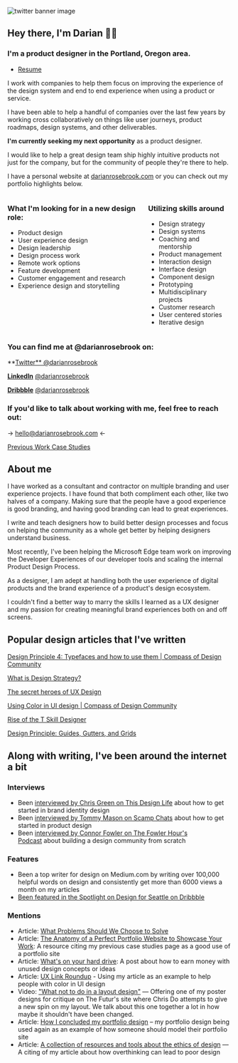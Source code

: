 ![twitter banner image](https://pbs.twimg.com/profile_banners/1606559688/1624755523/1500x500)
## Hey there, I'm Darian 👋🏼
### I'm a product designer in the Portland, Oregon area.

- [Resume](https://docs.google.com/document/d/1HB1Aed4YvFHutycgpkgMRxdgt6WMvv1VD4CEPrZEf0o/edit?usp=sharing)

I work with companies to help them focus on improving the experience of the design system and end to end experience when using a product or service.

I have been able to help a handful of companies over the last few years by working cross collaboratively on things like user journeys, product roadmaps, design systems, and other deliverables.

**I'm currently seeking my next opportunity** as a product designer.

I would like to help a great design team ship highly intuitive products not just for the company, but for the community of people they're there to help.

I have a personal website at [darianrosebrook.com](http://darianrosebrook.com) or you can check out my portfolio highlights below.
<div style="display: flex; flex-direction: row;">
  <div>
    <h3> What I'm looking for in a new design role:</h3>
    <ul>
      <li>Product design</li>
      <li>User experience design</li>
      <li>Design leadership</li>
      <li>Design process work</li>
      <li>Remote work options</li>
      <li>Feature development</li>
      <li>Customer engagement and research</li>
      <li>Experience design and storytelling</li>
    </ul>
  </div>

  <div>
    <h3>Utilizing skills around</h3>
    <ul>
      <li>Design strategy</li>
      <li>Design systems</li>
      <li>Coaching and mentorship</li>
      <li>Product management</li>
      <li>Interaction design</li>
      <li>Interface design</li>
      <li>Component design</li>
      <li>Prototyping</li>
      <li>Multidisciplinary projects</li>
      <li>Customer research</li>
      <li>User centered stories</li>
      <li>Iterative design</li>
    </ul>
  </div> 
</div>

### You can find me at @darianrosebrook on:

**[Twitter**
@darianrosebrook](https://twitter.com/darianrosebrook)

**[LinkedIn](https://linkedin.com/in/darianrosebrook)**
[@darianrosebrook](https://linkedin.com/in/darianrosebrook)

**[Dribbble](https://dribbble.com/darianrosebrook)**
[@darianrosebrook](https://dribbble.com/darianrosebrook)

### **If you'd like to talk about working with me, feel free to reach out:**

→ [hello@darianrosebrook.](mailto:hello@darianrosebrook.com?subject=%F0%9F%91%8B%20Hey%2C%20let's%20work%20together!&body=Hey%2C%20I%20saw%20your%20short%20portfolio%20online%20and%20thought%20I%20should%20reach%20out.%0D%0A%0D%0AI%20would%20like%20to%20talk%20to%20you%20about%20%5Bthing%5D.)[com](mailto:hello@darianrosebrook.com?subject=%F0%9F%91%8B%20Hey%2C%20let's%20chat!&body=Hey%2C%20I%20saw%20your%20short%20portfolio%20online%20and%20thought%20I%20should%20reach%20out.%0D%0A%0D%0AI%20would%20like%20to%20talk%20to%20you%20about%20%5Bthing%5D.) ←

[Previous Work Case Studies](https://www.notion.so/ddbcfb73943c4fdf88cfee922d3bc5c8)


## About me

I have worked as a consultant and contractor on multiple branding and user experience projects. I have found that both compliment each other, like two halves of a company. Making sure that the people have a good experience is good branding, and having good branding can lead to great experiences.

I write and teach designers how to build better design processes and focus on helping the community as a whole get better by helping designers understand business.

Most recently, I've been helping the Microsoft Edge team work on improving the Developer Experiences of our developer tools and scaling  the internal Product Design Process.

As a designer, I am adept at handling both the user experience of digital products and the brand experience of a product's design ecosystem.

I couldn't find a better way to marry the skills I learned as a UX designer and my passion for creating meaningful brand experiences both on and off screens.

## Popular design articles that I've written

[Design Principle 4: Typefaces and how to use them | Compass of Design Community](https://compassofdesign.com/articles/design-principle-4-typefaces-and-how-to-use-them)

[What is Design Strategy?](https://blog.marvelapp.com/what-is-design-strategy/)

[The secret heroes of UX Design](https://read.compassofdesign.com/the-secret-heroes-of-ux-design-56014d087dee)

[Using Color in UI design | Compass of Design Community](https://compassofdesign.com/articles/using-color-in-ui-design)

[Rise of the T Skill Designer](https://blog.marvelapp.com/rise-t-skill-designer/)

[Design Principle: Guides, Gutters, and Grids](https://read.compassofdesign.com/guides-gutters-and-grids-2ce6092fc3de?source=friends_link&sk=023f90e4aaaba6992893c77265aebf02)

## Along with writing, I've been around the internet a bit

### Interviews

- Been [interviewed by Chris Green on This Design Life](https://www.thisdesignlife.net/darian-rosebrook-interview/) about how to get started in brand identity design
- Been [interviewed by Tommy Mason on Scamp Chats](https://studiomason.co.uk/masonand/darian-rosebrook) about how to get started in product design
- Been [interviewed by Connor Fowler on The Fowler Hour's Podcast](https://www.youtube.com/watch?v=WR-huVjQmcw) about building a design community from scratch

### Features

- Been a top writer for design on Medium.com by writing over 100,000 helpful words on design and consistently get more than 6000 views a month on my articles
- [Been featured in the Spotlight on Design for Seattle on Dribbble](https://dribbble.com/stories/2018/05/24/spotlight-on-the-seattle-design-scene)

### Mentions

- Article: [What Problems Should We Choose to Solve](https://uxdesign.cc/solve-the-correct-problem-8ac12038c16e)
- Article: [The Anatomy of a Perfect Portfolio Website to Showcase Your Work](https://kinsta.com/blog/portfolio-website/): A resource citing my previous case studies page as a good use of a portfolio site
- Article: [What's on your hard drive](https://justinjackson.ca/hard-drive): A post about how to earn money with unused design concepts or ideas
- Article: [UX Link Roundup](https://www.nform.com/ideas/ux-link-roundup-july/) - Using my article as an example to help people with color in UI design
- Video: ["What not to do in a layout design"](https://www.youtube.com/watch?v=atS36kzr8zg) — Offering one of my poster designs for critique on The Futur's site where Chris Do attempts to give a new spin on my layout. We talk about this one together a lot in how maybe it shouldn't have been changed.
- Article: [How I concluded my portfolio design](http://eleftheriabatsou.com/content/how-i-concluded-my-portfolio-website) – my portfolio design being used again as an example of how someone should model their portfolio site
- Article: [A collection of resources and tools about the ethics of design](http://future-design-principles.org/future_design_principles/resources-and-tools/) — A citing of my article about how overthinking can lead to poor design
